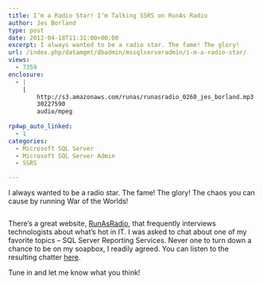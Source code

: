 ```yaml
---
title: I’m a Radio Star! I’m Talking SSRS on RunAs Radio
author: Jes Borland
type: post
date: 2012-04-18T11:31:00+00:00
excerpt: I always wanted to be a radio star. The fame! The glory!
url: /index.php/datamgmt/dbadmin/mssqlserveradmin/i-m-a-radio-star/
views:
  - 7359
enclosure:
  - |
    |
        http://s3.amazonaws.com/runas/runasradio_0260_jes_borland.mp3
        30227590
        audio/mpeg
        
rp4wp_auto_linked:
  - 1
categories:
  - Microsoft SQL Server
  - Microsoft SQL Server Admin
  - SSRS

---
```

I always wanted to be a radio star. The fame! The glory! The chaos you can cause by running War of the Worlds!

<p style="text-align: center;">
  <img src="http://www.bbc.co.uk/wales/music/sites/how-to/images/radio-1930s_446.jpg" alt="" />
</p>

<p style="text-align: left;">
  There&#8217;s a great website, <a href="http://runasradio.com/default.aspx">RunAsRadio</a>, that frequently interviews technologists about what&#8217;s hot in IT. I was asked to chat about one of my favorite topics &#8211; SQL Server Reporting Services. Never one to turn down a chance to be on my soapbox, I readily agreed. You can listen to the resulting chatter <a href="http://s3.amazonaws.com/runas/runasradio_0260_jes_borland.mp3">here</a>.
</p>

<p style="text-align: left;">
  Tune in and let me know what you think!
</p>